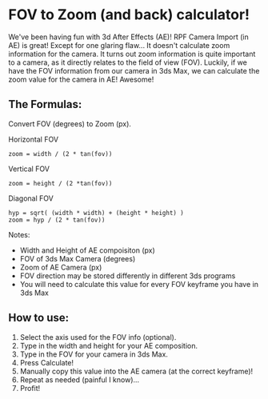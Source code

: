 # FOV to Zoom (and back) calculator!

We've been having fun with 3d After Effects (AE)! RPF Camera Import (in AE) is great! Except for one glaring flaw... It doesn't calculate zoom information for the camera. It turns out zoom information is quite important to a camera, as it directly relates to the field of view (FOV). Luckily, if we have the FOV information from our camera in 3ds Max, we can calculate the zoom value for the camera in AE! Awesome!

## The Formulas:

Convert FOV (degrees) to Zoom (px).

Horizontal FOV

```
zoom = width / (2 * tan(fov))
```

Vertical FOV

```
zoom = height / (2 *tan(fov))
```

Diagonal FOV

```
hyp = sqrt( (width * width) + (height * height) )
zoom = hyp / (2 * tan(fov))
```

Notes:

- Width and Height of AE compoisiton (px)
- FOV of 3ds Max Camera (degrees)
- Zoom of AE Camera (px)
- FOV direction may be stored differently in different 3ds programs
- You will need to calculate this value for every FOV keyframe you have in 3ds Max

## How to use:

1. Select the axis used for the FOV info (optional).
2. Type in the width and height for your AE composition.
3. Type in the FOV for your camera in 3ds Max.
4. Press Calculate!
5. Manually copy this value into the AE camera (at the correct keyframe)!
6. Repeat as needed (painful I know)...
7. Profit!
